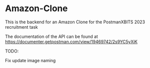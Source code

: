 # Amazon-Clone

This is the backend for an Amazon Clone for the PostmanXBITS 2023 recruitment task

The documentation of the API can be found at https://documenter.getpostman.com/view/19469742/2s9YC5yXiK

TODO:

Fix update image naming
